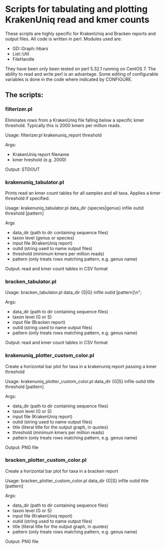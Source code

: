 # Scripts for tabulating and plotting KrakenUniq read and kmer counts 

These scripts are highly specific for KrakenUniq and Bracken reports and output files. All code is written in perl. Modules used are:

- GD::Graph::hbars
- List::Util
- FileHandle

They have been only been tested on perl 5.32.1 running on CentOS 7. The ability to read and write perl is an advantage. Some editing of configurable variables is done in the code where indicated by CONFIGURE.

## The scripts:

### filterizer.pl

Eliminates rows from a KrakenUniq file falling below a specific kmer threshold. Typically this is 2000 kmers per million reads.

Usage: filterizer.pl krakenuniq\_report threshold

Args:
- KrakenUniq report filename
- kmer hreshold (e.g. 2000)

Output: STDOUT

### krakenuniq\_tabulator.pl

Prints read an kmer count tables for all samples and all taxa. Applies a kmer threshold if specified.

Usage: krakenuniq\_tabulator.pl data\_dir {species|genus} infile outid threshold [pattern]

Args
- data\_dir (path to dir containing sequence files)
- taxon level (genus or species)
- input file (KrakenUniq report)
- outid (string used to name output files)
- threshold (minimum kmers per million reads)
- pattern (only treats rows matching pattern, e.g. genus name)

Output: read and kmer count tables in CSV format

### bracken\_tabulator.pl

Usage: bracken\_tabulator.pl data_dir {S|G} infile outid [pattern]\n"; 

Args:
- data\_dir (path to dir containing sequence files)
- taxon level (G or S)
- input file (Bracken report)
- outid (string used to name output files)
- pattern (only treats rows matching pattern, e.g. genus name)

Output: read and kmer count tables in CSV format

### krakenuniq\_plotter\_custom\_color.pl

Create a horizontal bar plot for taxa in a krakenuniq report passing a kmer threshold

Usage: krakenuniq\_plotter\_custom\_color.pl data\_dir {G|S} infile outid title threshold [pattern]

Args:
- data\_dir (path to dir containing sequence files)
- taxon level (G or S)
- input file (KrakenUniq report)
- outid (string used to name output files)
- title (literal title for the output graph, in quotes)
- threshold (minimum kmers per million reads)
- pattern (only treats rows matching pattern, e.g. genus name)

Output: PNG file

### bracken\_plotter\_custom\_color.pl

Create a horizontal bar plot for taxa in a bracken report

Usage: bracken\_plotter\_custom\_color.pl data\_dir {G|S} infile outid title [pattern]

Args:
- data\_dir (path to dir containing sequence files)
- taxon level (G or S)
- input file (KrakenUniq report)
- outid (string used to name output files)
- title (literal title for the output graph, in quotes)
- pattern (only treats rows matching pattern, e.g. genus name)

Output: PNG file



